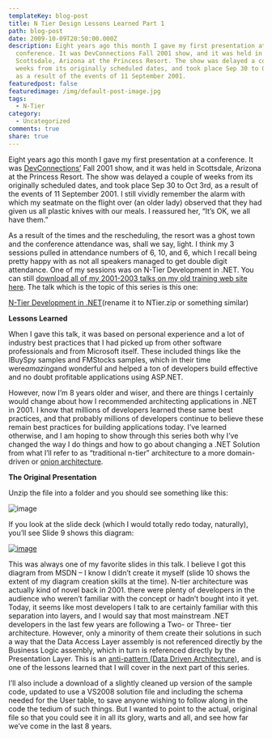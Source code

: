 ```yaml
---
templateKey: blog-post
title: N Tier Design Lessons Learned Part 1
path: blog-post
date: 2009-10-09T20:50:00.000Z
description: Eight years ago this month I gave my first presentation at a
  conference. It was DevConnections Fall 2001 show, and it was held in
  Scottsdale, Arizona at the Princess Resort. The show was delayed a couple of
  weeks from its originally scheduled dates, and took place Sep 30 to Oct 3rd,
  as a result of the events of 11 September 2001.
featuredpost: false
featuredimage: /img/default-post-image.jpg
tags:
  - N-Tier
category:
  - Uncategorized
comments: true
share: true
---
```

Eight years ago this month I gave my first presentation at a conference. It was [DevConnections’](http://devconnections.com/) Fall 2001 show, and it was held in Scottsdale, Arizona at the Princess Resort. The show was delayed a couple of weeks from its originally scheduled dates, and took place Sep 30 to Oct 3rd, as a result of the events of 11 September 2001. I still vividly remember the alarm with which my seatmate on the flight over (an older lady) observed that they had given us all plastic knives with our meals. I reassured her, “It’s OK, we all have them.”

As a result of the times and the rescheduling, the resort was a ghost town and the conference attendance was, shall we say, light. I think my 3 sessions pulled in attendance numbers of 6, 10, and 6, which I recall being pretty happy with as not all speakers managed to get double digit attendance. One of my sessions was on N-Tier Development in .NET. You can still [download all of my 2001-2003 talks on my old training web site here](http://aspsmith.com/DesktopDefault.aspx?tabindex=3&tabid=9). The talk which is the topic of this series is this one:

[N-Tier Development in .NET](http://aspsmith.com/DesktopModules/ViewDocument.aspx?DocumentID=17)(rename it to NTier.zip or something similar)



**Lessons Learned**

When I gave this talk, it was based on personal experience and a lot of industry best practices that I had picked up from other software professionals and from Microsoft itself. These included things like the IBuySpy samples and FMStocks samples, which in their time were*amazing*and wonderful and helped a ton of developers build effective and no doubt profitable applications using ASP.NET.

However, now I’m 8 years older and wiser, and there are things I certainly would change about how I recommended architecting applications in .NET in 2001. I know that millions of developers learned these same best practices, and that probably millions of developers continue to believe these remain best practices for building applications today. I’ve learned otherwise, and I am hoping to show through this series both why I’ve changed the way I do things and how to go about changing a .NET Solution from what I’ll refer to as “traditional n-tier” architecture to a more domain-driven or [onion architecture](http://jeffreypalermo.com/blog/the-onion-architecture-part-1).



**The Original Presentation**

Unzip the file into a folder and you should see something like this:

![image](https://stevesmithblog.com/files/media/image/WindowsLiveWriter/NTierDesignLessonsLearnedPart1_134E3/image_3.png "image")

If you look at the slide deck (which I would totally redo today, naturally), you’ll see Slide 9 shows this diagram:

[![image](https://stevesmithblog.com/files/media/image/WindowsLiveWriter/NTierDesignLessonsLearnedPart1_134E3/image_thumb.gif "image")](http://stevesmithblog.com/files/media/image/WindowsLiveWriter/NTierDesignLessonsLearnedPart1_134E3/image_2.gif)

This was always one of my favorite slides in this talk. I believe I got this diagram from MSDN – I know I didn’t create it myself (slide 10 shows the extent of my diagram creation skills at the time). N-tier architecture was actually kind of novel back in 2001. there were plenty of developers in the audience who weren’t familiar with the concept or hadn’t bought into it yet. Today, it seems like most developers I talk to are certainly familiar with this separation into layers, and I would say that most mainstream .NET developers in the last few years are following a Two- or Three- tier architecture. However, only a minority of them create their solutions in such a way that the Data Access Layer assembly is not referenced directly by the Business Logic assembly, which in turn is referenced directly by the Presentation Layer. This is an [anti-pattern (Data Driven Architecture)](http://stevesmithblog.com/blog/principles-patterns-and-practices-of-mediocre-programming), and is one of the lessons learned that I will cover in the next part of this series.

I’ll also include a download of a slightly cleaned up version of the sample code, updated to use a VS2008 solution file and including the schema needed for the User table, to save anyone wishing to follow along in the code the tedium of such things. But I wanted to point to the actual, original file so that you could see it in all its glory, warts and all, and see how far we’ve come in the last 8 years.